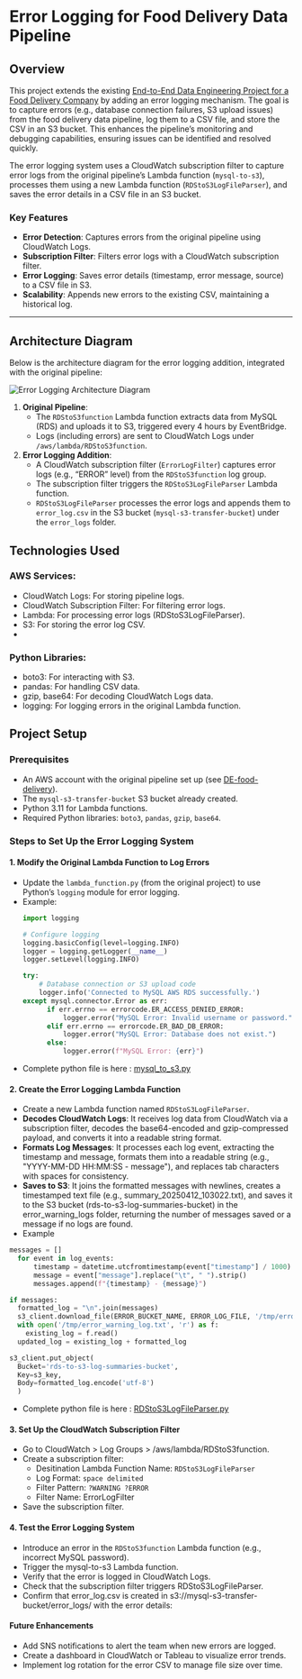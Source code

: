 # Error Logging for Food Delivery Data Pipeline

## Overview

This project extends the existing [End-to-End Data Engineering Project for a Food Delivery Company](https://github.com/chiraggivan/DE-food-delivery) by adding an error logging mechanism. The goal is to capture errors (e.g., database connection failures, S3 upload issues) from the food delivery data pipeline, log them to a CSV file, and store the CSV in an S3 bucket. This enhances the pipeline’s monitoring and debugging capabilities, ensuring issues can be identified and resolved quickly.

The error logging system uses a CloudWatch subscription filter to capture error logs from the original pipeline’s Lambda function (`mysql-to-s3`), processes them using a new Lambda function (`RDStoS3LogFileParser`), and saves the error details in a CSV file in an S3 bucket.

### Key Features
- **Error Detection**: Captures errors from the original pipeline using CloudWatch Logs.
- **Subscription Filter**: Filters error logs with a CloudWatch subscription filter.
- **Error Logging**: Saves error details (timestamp, error message, source) to a CSV file in S3.
- **Scalability**: Appends new errors to the existing CSV, maintaining a historical log.

---

## Architecture Diagram

Below is the architecture diagram for the error logging addition, integrated with the original pipeline:

![Error Logging Architecture Diagram](https://github.com/chiraggivan/DE-food-delivery-error-logging/blob/main/images/architecture_diagram.png)

1. **Original Pipeline**:
   - The `RDStoS3function` Lambda function extracts data from MySQL (RDS) and uploads it to S3, triggered every 4 hours by EventBridge.
   - Logs (including errors) are sent to CloudWatch Logs under `/aws/lambda/RDStoS3function`.
2. **Error Logging Addition**:
   - A CloudWatch subscription filter (`ErrorLogFilter`) captures error logs (e.g., “ERROR” level) from the `RDStoS3function` log group.
   - The subscription filter triggers the `RDStoS3LogFileParser` Lambda function.
   - `RDStoS3LogFileParser` processes the error logs and appends them to `error_log.csv` in the S3 bucket (`mysql-s3-transfer-bucket`) under the `error_logs` folder.

## Technologies Used

### AWS Services:
  -  CloudWatch Logs: For storing pipeline logs.
  -  CloudWatch Subscription Filter: For filtering error logs.
  -  Lambda: For processing error logs (RDStoS3LogFileParser).
  -  S3: For storing the error log CSV.
  -  
### Python Libraries:
  -  boto3: For interacting with S3.
  - pandas: For handling CSV data.
  - gzip, base64: For decoding CloudWatch Logs data.
  - logging: For logging errors in the original Lambda function.


## Project Setup

### Prerequisites
- An AWS account with the original pipeline set up (see [DE-food-delivery](https://github.com/chiraggivan/DE-food-delivery)).
- The `mysql-s3-transfer-bucket` S3 bucket already created.
- Python 3.11 for Lambda functions.
- Required Python libraries: `boto3`, `pandas`, `gzip`, `base64`.

### Steps to Set Up the Error Logging System

#### 1. Modify the Original Lambda Function to Log Errors
- Update the `lambda_function.py` (from the original project) to use Python’s `logging` module for error logging.
- Example:
  ```python
  import logging

  # Configure logging
  logging.basicConfig(level=logging.INFO)
  logger = logging.getLogger(__name__)
  logger.setLevel(logging.INFO)  

  try:
      # Database connection or S3 upload code
      logger.info('Connected to MySQL AWS RDS successfully.')
  except mysql.connector.Error as err:
        if err.errno == errorcode.ER_ACCESS_DENIED_ERROR:
            logger.error("MySQL Error: Invalid username or password.")
        elif err.errno == errorcode.ER_BAD_DB_ERROR:
            logger.error("MySQL Error: Database does not exist.")
        else:
            logger.error(f"MySQL Error: {err}")
  ```
-  Complete python file is here : [mysql_to_s3.py](/src/mysql_to_s3.py)
    
#### 2. Create the Error Logging Lambda Function
-  Create a new Lambda function named `RDStoS3LogFileParser`.
-  **Decodes CloudWatch Logs**: It receives log data from CloudWatch via a subscription filter, decodes the base64-encoded and gzip-compressed payload, and converts it into a readable string format.
-  **Formats Log Messages**: It processes each log event, extracting the timestamp and message, formats them into a readable string (e.g., "YYYY-MM-DD HH:MM:SS - message"), and replaces tab characters with spaces for consistency.
-  **Saves to S3**: It joins the formatted messages with newlines, creates a timestamped text file (e.g., summary_20250412_103022.txt), and saves it to the S3 bucket (rds-to-s3-log-summaries-bucket) in the error_warning_logs folder, returning the number of messages saved or a message if no logs are found.
-  Example
  ``` python
messages = []
    for event in log_events:
        timestamp = datetime.utcfromtimestamp(event["timestamp"] / 1000).strftime('%Y-%m-%d %H:%M:%S') 
        message = event["message"].replace("\t", " ").strip()
        messages.append(f"{timestamp} - {message}")

if messages:
    formatted_log = "\n".join(messages)  
    s3_client.download_file(ERROR_BUCKET_NAME, ERROR_LOG_FILE, '/tmp/error_warning_log.txt')
    with open('/tmp/error_warning_log.txt', 'r') as f:
      existing_log = f.read()
    updated_log = existing_log + formatted_log

 s3_client.put_object(
    Bucket='rds-to-s3-log-summaries-bucket',
    Key=s3_key,
    Body=formatted_log.encode('utf-8')
    )
  ```
-  Complete python file is here : [RDStoS3LogFileParser.py](/src/RDStoS3LogFileParser.py)

#### 3. Set Up the CloudWatch Subscription Filter
-  Go to CloudWatch > Log Groups > /aws/lambda/RDStoS3function.
-  Create a subscription filter:
    -  Desitination Lambda Function Name: `RDStoS3LogFileParser`
    -  Log Format: `space delimited`
    -  Filter Pattern: `?WARNING ?ERROR` 
    -  Filter Name: ErrorLogFilter
-  Save the subscription filter.

#### 4. Test the Error Logging System
-  Introduce an error in the `RDStoS3function` Lambda function (e.g., incorrect MySQL password).
-  Trigger the mysql-to-s3 Lambda function.
-  Verify that the error is logged in CloudWatch Logs.
-  Check that the subscription filter triggers RDStoS3LogFileParser.
-  Confirm that error_log.csv is created in s3://mysql-s3-transfer-bucket/error_logs/ with the error details:

#### Future Enhancements
-  Add SNS notifications to alert the team when new errors are logged.
-  Create a dashboard in CloudWatch or Tableau to visualize error trends.
-  Implement log rotation for the error CSV to manage file size over time.
